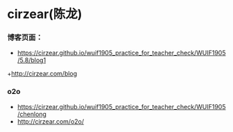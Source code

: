 # cirzear(陈龙)

### 博客页面：

+ <https://cirzear.github.io/wuif1905_practice_for_teacher_check/WUIF1905/5.8/blog1>

+<http://cirzear.com/blog>

### o2o

- <https://cirzear.github.io/wuif1905_practice_for_teacher_check/WUIF1905/chenlong>
- <http://cirzear.com/o2o/>

